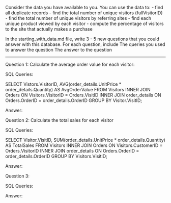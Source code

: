 Consider the data you have available to you. You can use the data to: - find all duplicate records - find the total number of unique visitors (fullVisitorID) - find the total number of unique visitors by referring sites - find each unique product viewed by each visitor - compute the percentage of visitors to the site that actually makes a purchase

In the starting_with_data.md file, write 3 - 5 new questions that you could answer with this database. For each question, include The queries you used to answer the question The answer to the question

--------------------

Question 1: Calculate the average order value for each visitor:

SQL Queries:

SELECT Vistors.VisitorID, AVG(order_details.UnitPrice * order_details.Quantity) AS AvgOrderValue
FROM Visitors
INNER JOIN Orders ON Visitors.VisitorID = Orders.VisitID
INNER JOIN order_details ON Orders.OrderID = order_details.OrderID
GROUP BY Visitor.VisitID;

Answer:


Question 2: Calculate the total sales for each visitor

SQL Queries:

SELECT Visitor.VisitID, SUM(order_details.UnitPrice * order_details.Quantity) AS TotalSales
FROM Visitors
INNER JOIN Orders ON Visitors.CustomerID = Orders.VisitorID
INNER JOIN order_details ON Orders.OrderID = order_details.OrderID
GROUP BY Visitors.VisitID;

Answer:


Question 3:

SQL Queries:

Answer:



